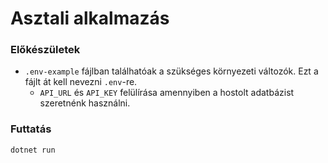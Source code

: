 # Asztali alkalmazás

### Előkészületek

- `.env-example` fájlban találhatóak a szükséges környezeti változók. Ezt a fájlt át kell nevezni `.env`-re.
  - `API_URL` és `API_KEY` felülírása amennyiben a hostolt adatbázist szeretnénk használni.

### Futtatás

```bash
dotnet run
```
